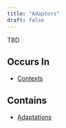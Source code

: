 ```yaml
---
title: "Adaptors"
draft: false
---
```


TBD

## Occurs In
* [Contexts](contexts)

## Contains
* [Adaptations](adaptations)
